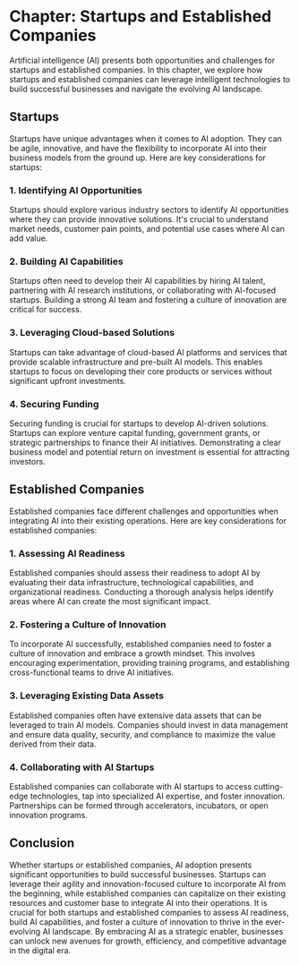 Chapter: Startups and Established Companies
===========================================

Artificial intelligence (AI) presents both opportunities and challenges for startups and established companies. In this chapter, we explore how startups and established companies can leverage intelligent technologies to build successful businesses and navigate the evolving AI landscape.

Startups
--------

Startups have unique advantages when it comes to AI adoption. They can be agile, innovative, and have the flexibility to incorporate AI into their business models from the ground up. Here are key considerations for startups:

### 1. Identifying AI Opportunities

Startups should explore various industry sectors to identify AI opportunities where they can provide innovative solutions. It's crucial to understand market needs, customer pain points, and potential use cases where AI can add value.

### 2. Building AI Capabilities

Startups often need to develop their AI capabilities by hiring AI talent, partnering with AI research institutions, or collaborating with AI-focused startups. Building a strong AI team and fostering a culture of innovation are critical for success.

### 3. Leveraging Cloud-based Solutions

Startups can take advantage of cloud-based AI platforms and services that provide scalable infrastructure and pre-built AI models. This enables startups to focus on developing their core products or services without significant upfront investments.

### 4. Securing Funding

Securing funding is crucial for startups to develop AI-driven solutions. Startups can explore venture capital funding, government grants, or strategic partnerships to finance their AI initiatives. Demonstrating a clear business model and potential return on investment is essential for attracting investors.

Established Companies
---------------------

Established companies face different challenges and opportunities when integrating AI into their existing operations. Here are key considerations for established companies:

### 1. Assessing AI Readiness

Established companies should assess their readiness to adopt AI by evaluating their data infrastructure, technological capabilities, and organizational readiness. Conducting a thorough analysis helps identify areas where AI can create the most significant impact.

### 2. Fostering a Culture of Innovation

To incorporate AI successfully, established companies need to foster a culture of innovation and embrace a growth mindset. This involves encouraging experimentation, providing training programs, and establishing cross-functional teams to drive AI initiatives.

### 3. Leveraging Existing Data Assets

Established companies often have extensive data assets that can be leveraged to train AI models. Companies should invest in data management and ensure data quality, security, and compliance to maximize the value derived from their data.

### 4. Collaborating with AI Startups

Established companies can collaborate with AI startups to access cutting-edge technologies, tap into specialized AI expertise, and foster innovation. Partnerships can be formed through accelerators, incubators, or open innovation programs.

Conclusion
----------

Whether startups or established companies, AI adoption presents significant opportunities to build successful businesses. Startups can leverage their agility and innovation-focused culture to incorporate AI from the beginning, while established companies can capitalize on their existing resources and customer base to integrate AI into their operations. It is crucial for both startups and established companies to assess AI readiness, build AI capabilities, and foster a culture of innovation to thrive in the ever-evolving AI landscape. By embracing AI as a strategic enabler, businesses can unlock new avenues for growth, efficiency, and competitive advantage in the digital era.

